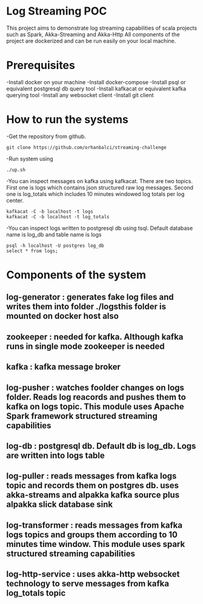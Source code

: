 # Log Streaming POC
This project aims to demonstrate log streaming capabilities of scala projects such as Spark, Akka-Streaming and Akka-Http
All components of the project are dockerized and can be run easily on your local machine.

# Prerequisites
-Install docker on your machine
-Install docker-compose
-Install psql or equivalent postgresql db query tool
-Install kafkacat or equivalent kafka querying tool
-Install any websocket client
-Install git client 

# How to run the systems
-Get the repository from github. 
```
git clone https://github.com/orhanbalci/streaming-challenge
```
-Run system using 
```
./up.sh
```
-You can inspect messages on kafka using kafkacat. There are two topics. First one is logs
which contains json structured raw log messages. Second one is log_totals which includes
10 minutes windowed log totals per log center. 

```
kafkacat -C -b localhost -t logs
kafkacat -C -b localhost -t log_totals
```

-You can inspect logs written to postgresql db using tsql. Default database name is log_db
and table name is logs
```
psql -h localhost -U postgres log_db
select * from logs;
```

# Components of the system

## log-generator : generates fake log files and writes them into folder ./logsthis folder is mounted on docker host also

## zookeeper : needed for kafka. Although kafka runs in single mode zookeeper is needed

## kafka : kafka message broker

## log-pusher : watches foolder changes on logs folder. Reads log reacords and pushes them to kafka on logs topic. This module uses Apache Spark framework structured streaming capabilities

## log-db : postgresql db. Default db is log_db. Logs are written into logs table

## log-puller : reads messages from kafka logs topic and records them on postgres db. uses akka-streams and alpakka kafka source plus alpakka slick database sink

## log-transformer : reads messages from kafka logs topics and groups them according to 10 minutes time window. This module uses spark structured streaming capabilities

## log-http-service : uses akka-http websocket technology to serve messages from kafka log_totals topic


